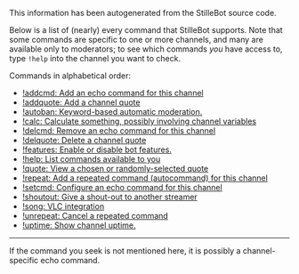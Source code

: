 This information has been autogenerated from the StilleBot source code.

Below is a list of (nearly) every command that StilleBot supports. Note that
some commands are specific to one or more channels, and many are available only
to moderators; to see which commands *you* have access to, type `!help` into
the channel you want to check.

Commands in alphabetical order:

* [!addcmd: Add an echo command for this channel](addcmd)
* [!addquote: Add a channel quote](addquote)
* [!autoban: Keyword-based automatic moderation.](autoban)
* [!calc: Calculate something, possibly involving channel variables](calc)
* [!delcmd: Remove an echo command for this channel](delcmd)
* [!delquote: Delete a channel quote](delquote)
* [!features: Enable or disable bot features.](features)
* [!help: List commands available to you](help)
* [!quote: View a chosen or randomly-selected quote](quote)
* [!repeat: Add a repeated command (autocommand) for this channel](repeat)
* [!setcmd: Configure an echo command for this channel](setcmd)
* [!shoutout: Give a shout-out to another streamer](shoutout)
* [!song: VLC integration](song)
* [!unrepeat: Cancel a repeated command](repeat)
* [!uptime: Show channel uptime.](uptime)

---

If the command you seek is not mentioned here, it is possibly a channel-specific
echo command.
